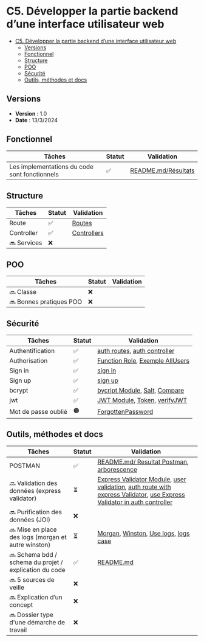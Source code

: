 # C5. Développer la partie backend d’une interface utilisateur web

- [C5. Développer la partie backend d’une interface utilisateur web](#c5-développer-la-partie-backend-dune-interface-utilisateur-web)
  - [Versions](#versions)
  - [Fonctionnel](#fonctionnel)
  - [Structure](#structure)
  - [POO](#poo)
  - [Sécurité](#sécurité)
  - [Outils, méthodes et docs](#outils-méthodes-et-docs)

## Versions

- **Version** : 1.0
- **Date** : 13/3/2024

## Fonctionnel

| Tâches                                        | Statut | Validation |
| --------------------------------------------- | ------ | ---------- |
| Les implementations du code sont fonctionnels | ✅     |[README.md/Résultats](https://github.com/Cynthia-Cyber-Code/NodeJS?tab=readme-ov-file#resultat)|

## Structure

| Tâches       | Statut | Validation |
| ------------ | ------ | ---------- |
| Route        | ✅     |[Routes](https://github.com/Cynthia-Cyber-Code/NodeJS/tree/main/routes)|
| Controller   | ✅     |[Controllers](https://github.com/Cynthia-Cyber-Code/NodeJS/tree/e67b7c575098b3fa0cf0a6773667fcd4d11aecc6/controllers)|
| 🔜 Services | ❌     |            |

## POO

| Tâches                   | Statut | Validation |
| ------------------------ | ------ | ---------- |
| 🔜 Classe               | ❌     |            |
| 🔜 Bonnes pratiques POO | ❌     |            |

## Sécurité

| Tâches              | Statut | Validation |
| ------------------- | ------ | ---------- |
| Authentification    | ✅     |[auth routes](https://github.com/Cynthia-Cyber-Code/NodeJS/blob/b6d7113d9c4b6d4a97853232cbd793d5b06575f5/routes/auth.route.js), [auth controller](https://github.com/Cynthia-Cyber-Code/NodeJS/blob/b6d7113d9c4b6d4a97853232cbd793d5b06575f5/controllers/auth.controller.js)|
| Authorisation       | ✅     |[Function Role](https://github.com/Cynthia-Cyber-Code/NodeJS/blob/b6d7113d9c4b6d4a97853232cbd793d5b06575f5/routes/user.route.js#L9), [Exemple AllUsers](https://github.com/Cynthia-Cyber-Code/NodeJS/blob/b6d7113d9c4b6d4a97853232cbd793d5b06575f5/routes/user.route.js#L22)|
| Sign in             | ✅     |[sign in](https://github.com/Cynthia-Cyber-Code/NodeJS/blob/0226ade2c7bb5bb45c5a5096247df377e61d1b25/controllers/auth.controller.js#L52)|
| Sign up             | ✅     |[sign up](https://github.com/Cynthia-Cyber-Code/NodeJS/blob/0226ade2c7bb5bb45c5a5096247df377e61d1b25/controllers/auth.controller.js#L14)|
| bcrypt              | ✅     |[bycript Module](https://github.com/Cynthia-Cyber-Code/NodeJS/blob/b6d7113d9c4b6d4a97853232cbd793d5b06575f5/package.json#L11), [Salt](https://github.com/Cynthia-Cyber-Code/NodeJS/blob/b6d7113d9c4b6d4a97853232cbd793d5b06575f5/controllers/auth.controller.js#L26), [Compare](https://github.com/Cynthia-Cyber-Code/NodeJS/blob/b6d7113d9c4b6d4a97853232cbd793d5b06575f5/controllers/auth.controller.js#L64)|
| jwt                 | ✅     |[JWT Module](https://github.com/Cynthia-Cyber-Code/NodeJS/blob/0226ade2c7bb5bb45c5a5096247df377e61d1b25/package.json#L18), [Token](https://github.com/Cynthia-Cyber-Code/NodeJS/blob/0226ade2c7bb5bb45c5a5096247df377e61d1b25/controllers/auth.controller.js#L82), [verifyJWT](https://github.com/Cynthia-Cyber-Code/NodeJS/blob/0226ade2c7bb5bb45c5a5096247df377e61d1b25/middleware/verifyJWT.js)|
| Mot de passe oublié | 🟠     |[ForgottenPassword](https://github.com/Cynthia-Cyber-Code/NodeJS/blob/f759e2adbb9023ed3eea5f070405250e45b404a8/controllers/auth.controller.js#L89)|

## Outils, méthodes et docs

| Tâches                                                  | Statut | Validation |
| ------------------------------------------------------- | ------ | ---------- |
| POSTMAN                                                 | ✅     |[README.md/ Resultat Postman](https://github.com/Cynthia-Cyber-Code/NodeJS?tab=readme-ov-file#resultat), [arborescence]()|
| 🔜 Validation des données (express validator)          | ⏳     |[Express Validator Module](https://github.com/Cynthia-Cyber-Code/NodeJS/blob/ae64758e4e6733b56eadc4a489a29b657ff190ef/package.json#L18), [user validation](https://github.com/Cynthia-Cyber-Code/NodeJS/blob/ae64758e4e6733b56eadc4a489a29b657ff190ef/middleware/validators/user.validation.js), [auth route with express Validator](https://github.com/Cynthia-Cyber-Code/NodeJS/blob/ae64758e4e6733b56eadc4a489a29b657ff190ef/routes/auth.route.js#L5), [use Express Validator in auth controller](https://github.com/Cynthia-Cyber-Code/NodeJS/blob/ae64758e4e6733b56eadc4a489a29b657ff190ef/controllers/auth.controller.js#L14)|
| 🔜 Purification des données (JOI)                      | ❌     |            |
| 🔜 Mise en place des logs (morgan et autre winston)    | ⏳     |[Morgan](https://github.com/Cynthia-Cyber-Code/NodeJS/blob/f6f352d5dcd9559c56a53153b6be23b9d824a071/package.json#L19), [Winston](https://github.com/Cynthia-Cyber-Code/NodeJS/blob/f6f352d5dcd9559c56a53153b6be23b9d824a071/package.json#L26), [Use logs](https://github.com/Cynthia-Cyber-Code/NodeJS/blob/f6f352d5dcd9559c56a53153b6be23b9d824a071/app.js#L22), [logs case](https://github.com/Cynthia-Cyber-Code/NodeJS/tree/f6f352d5dcd9559c56a53153b6be23b9d824a071/logs)|
| 🔜 Schema bdd / schema du projet / explication du code | ✅     |[README.md](https://github.com/Cynthia-Cyber-Code/NodeJS?tab=readme-ov-file#)|
| 🔜 5 sources de veille                                 | ❌     |            |
| 🔜 Explication d’un concept                            | ❌     |            |
| 🔜 Dossier type d'une démarche de travail              | ❌     |            |
